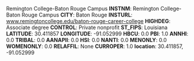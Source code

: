 
Remington College-Baton Rouge Campus
**INSTNM**: Remington College-Baton Rouge Campus 
**CITY**: Baton Rouge 
**INSTURL**: www.remingtoncollege.edu/baton-rouge-career-college 
**HIGHDEG**: Associate degree 
**CONTROL**: Private nonprofit 
**ST_FIPS**: Louisiana 
**LATITUDE**: 30.411857 
**LONGITUDE**: -91.052999 
**HBCU**: 0.0 
**PBI**: 1.0 
**ANNHI**: 0.0 
**TRIBAL**: 0.0 
**AANAPII**: 0.0 
**HSI**: 0.0 
**NANTI**: 0.0 
**MENONLY**: 0.0 
**WOMENONLY**: 0.0 
**RELAFFIL**: None 
**CURROPER**: 1.0 
**location**: 30.411857, -91.052999 
